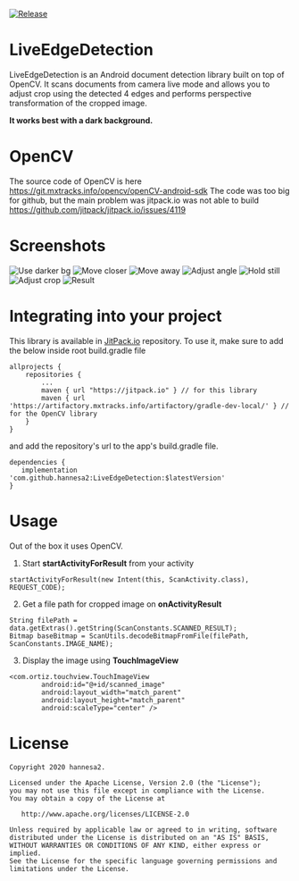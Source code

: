 [![Release](https://jitpack.io/v/hannesa2/LiveEdgeDetection.svg)](https://jitpack.io/#hannesa2/LiveEdgeDetection)

# LiveEdgeDetection

LiveEdgeDetection is an Android document detection library built on top of OpenCV. It scans documents from camera live mode and allows you to adjust crop using the detected 4 edges and performs perspective transformation of the cropped image.

**It works best with a dark background.**

# OpenCV

The source code of OpenCV is here https://git.mxtracks.info/opencv/openCV-android-sdk
The code was too big for github, but the main problem was jitpack.io was not able to build
https://github.com/jitpack/jitpack.io/issues/4119

# Screenshots

![Use darker bg](https://github.com/hannesa2/LiveEdgeDetection/blob/master/use_darker_bg.png)
![Move closer](https://github.com/hannesa2/LiveEdgeDetection/blob/master/move_closer.png)
![Move away](https://github.com/hannesa2/LiveEdgeDetection/blob/master/move_away.png)
![Adjust angle](https://github.com/hannesa2/LiveEdgeDetection/blob/master/adjust_angle.png)
![Hold still](https://github.com/hannesa2/LiveEdgeDetection/blob/master/hold_still.png)
![Adjust crop](https://github.com/hannesa2/LiveEdgeDetection/blob/master/adjust_crop.png)
![Result](https://github.com/hannesa2/LiveEdgeDetection/blob/master/cropped.png)

# Integrating into your project
This library is available in [JitPack.io](https://jitpack.io/#hannesa2/LiveEdgeDetection/) repository.
To use it, make sure to add the below inside root build.gradle file

```
allprojects {
    repositories {
        ...
        maven { url "https://jitpack.io" } // for this library
        maven { url 'https://artifactory.mxtracks.info/artifactory/gradle-dev-local/' } // for the OpenCV library
    }
}
```

and add the repository's url to the app's build.gradle file.

```
dependencies {
   implementation 'com.github.hannesa2:LiveEdgeDetection:$latestVersion'
}
```
# Usage
Out of the box it uses OpenCV.

1. Start **startActivityForResult** from your activity
```
startActivityForResult(new Intent(this, ScanActivity.class), REQUEST_CODE);
```
2. Get a file path for cropped image on **onActivityResult**
```
String filePath = data.getExtras().getString(ScanConstants.SCANNED_RESULT);
Bitmap baseBitmap = ScanUtils.decodeBitmapFromFile(filePath, ScanConstants.IMAGE_NAME);
```
3. Display the image using **TouchImageView**
```
<com.ortiz.touchview.TouchImageView
        android:id="@+id/scanned_image"
        android:layout_width="match_parent"
        android:layout_height="match_parent"
        android:scaleType="center" />
```

# License
```
Copyright 2020 hannesa2.

Licensed under the Apache License, Version 2.0 (the "License");
you may not use this file except in compliance with the License.
You may obtain a copy of the License at

   http://www.apache.org/licenses/LICENSE-2.0

Unless required by applicable law or agreed to in writing, software
distributed under the License is distributed on an "AS IS" BASIS,
WITHOUT WARRANTIES OR CONDITIONS OF ANY KIND, either express or implied.
See the License for the specific language governing permissions and
limitations under the License.
```

